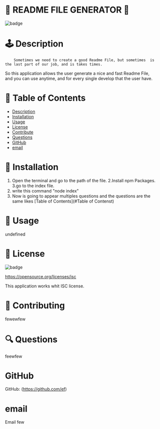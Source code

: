 
  
  # 🥇 README FILE GENERATOR  🥇
   
         
  ![badge](https://img.shields.io/badge/license-ISC-brightgreen)
  
     
  #  🕹️ Description
        Sometimes we need to create a good Readme File, but sometimes  is the last part of our job, and is takes times.
   So this application allows the user generate a nice and fast Readme File, and you can use anytime, and for every single develop
   that the user have.
  
 


  #   🎫  Table of Contents

  - [Description](#description)
  - [Installation](#installation)
  - [Usage](#usage)
  - [License](#license)
  - [Contribute](#contribute)
  - [Questions](#questions)
  - [GitHub](#github)
  - [email](#email)
  
      
  # 🔌 Installation
   
   1. Open the terminal and go to the path of the file.
   2.Install npm Packages.
   3.go to the index file.
   4. write this command "node index"
   5. Now is going to appear multiples questions and the questions are the same likes [Table of Contents](#Table of Contenst)
  

  # 🌂 Usage
   undefined
  # 🎎 License
  ![badge](https://img.shields.io/badge/license-ISC-brightgreen)


  
  https://opensource.org/licenses/isc

  This application works whit  ISC license. 
  #  🎎  Contributing
   fewewfew
  # 🔍 Questions
   feewfew
  # GitHub  
   GitHub: (https://github.com/ef)
  # email
   Email few
  
      

